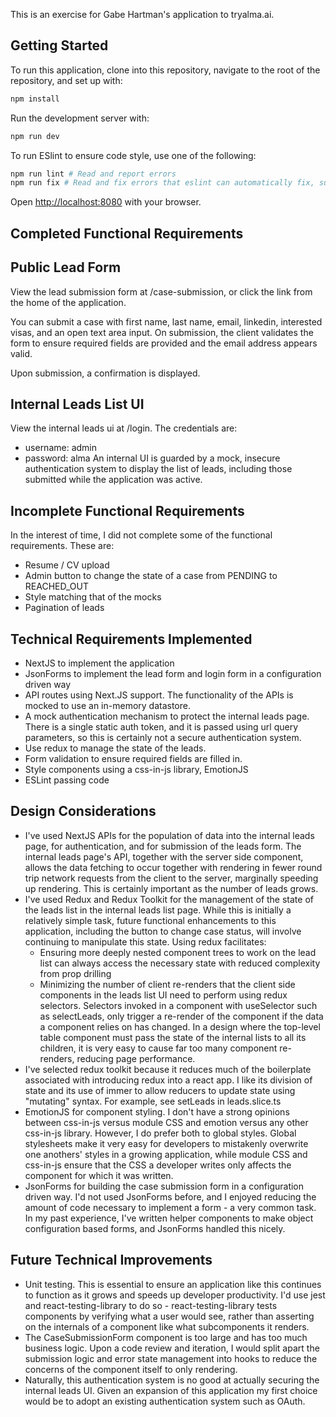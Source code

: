 This is an exercise for Gabe Hartman's application to tryalma.ai.

## Getting Started

To run this application, clone into this repository, navigate to the root of the repository, and set up with:
```bash
npm install
```

Run the development server with:

```bash
npm run dev
```

To run ESlint to ensure code style, use one of the following:

```bash
npm run lint # Read and report errors
npm run fix # Read and fix errors that eslint can automatically fix, such as those pertaining to quotes and semicolons. 
```

Open [http://localhost:8080](http://localhost:8080) with your browser.


## Completed Functional Requirements

## Public Lead Form
View the lead submission form at /case-submission, or click the link from the home of the application.

You can submit a case with first name, last name, email, linkedin, interested visas, and an open text area input. On submission, the client validates the form to ensure required fields are provided and the email address
appears valid.

Upon submission, a confirmation is displayed.

## Internal Leads List UI
View the internal leads ui at /login. The credentials are:
* username: admin
* password: alma 
An internal UI is guarded by a mock, insecure authentication system to display the list of leads, including those submitted while the application was active.

## Incomplete Functional Requirements
In the interest of time, I did not complete some of the functional requirements. These are:
* Resume / CV upload
* Admin button to change the state of a case from PENDING to REACHED_OUT
* Style matching that of the mocks
* Pagination of leads

## Technical Requirements Implemented
* NextJS to implement the application
* JsonForms to implement the lead form and login form in a configuration driven way 
* API routes using Next.JS support. The functionality of the APIs is mocked to use an in-memory datastore.
* A mock authentication mechanism to protect the internal leads page. There is a single static auth token, and it is passed using url query parameters, so this is certainly not a secure authentication system.
* Use redux to manage the state of the leads.
* Form validation to ensure required fields are filled in.
* Style components using a css-in-js library, EmotionJS
* ESLint passing code

## Design Considerations

* I've used NextJS APIs for the population of data into the internal leads page, for authentication, and for submission of the leads form. The internal leads page's API, together with the server side component, allows the data fetching to occur together with rendering in fewer round trip network requests from the client to the server, marginally speeding up rendering. This is certainly important as the number of leads grows.
* I've used Redux and Redux Toolkit for the management of the state of the leads list in the internal leads list page. While this is initially a relatively simple task, future functional enhancements to this application, including the button to change case status, will involve continuing to manipulate this state. Using redux facilitates:
    * Ensuring more deeply nested component trees to work on the lead list can always access the necessary state with reduced complexity from prop drilling
    * Minimizing the number of client re-renders that the client side components in the leads list UI need to perform using redux selectors. Selectors invoked in a component with useSelector such as selectLeads, only trigger a re-render of the component if the data a component relies on has changed. In a design where the top-level table component must pass the state of the internal lists to all its children, it is very easy to cause far too many component re-renders, reducing page performance.
* I've selected redux toolkit because it reduces much of the boilerplate associated with introducing redux into a react app. I like its division of state and its use of immer to allow reducers to update state using "mutating" syntax. For example, see setLeads in leads.slice.ts
* EmotionJS for component styling. I don't have a strong opinions between css-in-js versus module CSS and emotion versus any other css-in-js library. However, I do prefer both to global styles. Global stylesheets make it very easy for developers to mistakenly overwrite one anothers' styles in a growing application, while module CSS and css-in-js ensure that the CSS a developer writes only affects the component for which it was written.
* JsonForms for building the case submission form in a configuration driven way. I'd not used JsonForms before, and I enjoyed reducing the amount of code necessary to implement a form - a very common task. In my past experience, I've written helper components to make object configuration based forms, and JsonForms handled this nicely.


## Future Technical Improvements

* Unit testing. This is essential to ensure an application like this continues to function as it grows and speeds up developer productivity. I'd use jest and react-testing-library to do so - react-testing-library tests components by verifying what a user would see, rather than asserting on the internals of a component like what subcomponents it renders.
* The CaseSubmissionForm component is too large and has too much business logic. Upon a code review and iteration, I would split apart the submission logic and error state management into hooks to reduce the concerns of the component itself to only rendering.
* Naturally, this authentication system is no good at actually securing the internal leads UI. Given an expansion of this application my first choice would be to adopt an existing authentication system such as OAuth.

